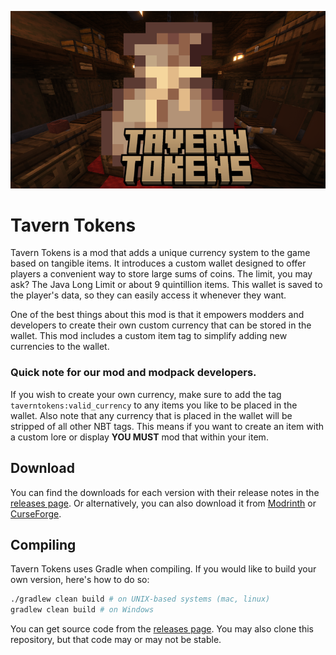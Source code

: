 <p align="center">
  <img src="https://raw.githubusercontent.com/theLeialoha/Tavern-Tokens/assets/banner.png">
</p>

# Tavern Tokens

Tavern Tokens is a mod that adds a unique currency system to the game based on tangible items. It introduces a custom wallet designed to offer players a convenient way to store large sums of coins. The limit, you may ask? The Java Long Limit or about 9 quintillion items. This wallet is saved to the player's data, so they can easily access it whenever they want. 

One of the best things about this mod is that it empowers modders and developers to create their own custom currency that can be stored in the wallet. This mod includes a custom item tag to simplify adding new currencies to the wallet.

### Quick note for our mod and modpack developers.
If you wish to create your own currency, make sure to add the tag `taverntokens:valid_currency` to any items you like to be placed in the wallet. Also note that any currency that is placed in the wallet will be stripped of all other NBT tags. This means if you want to create an item with a custom lore or display **YOU MUST** mod that within your item.

<!-- ## Requirements

Tavern Tokens requires the **Fabric API** to work. As for right now, this mod is only made for fabric. This means that **Forge** will _not_ work. -->

## Download
You can find the downloads for each version with their release notes in the [releases page](https://github.com/theLeialoha/Tavern-Tokens/releases). Or alternatively, you can also download it from [Modrinth](https://modrinth.com/project/tavern-tokens) or [CurseForge](https://curseforge.com/minecraft/mc-mods/tavern-tokens).


## Compiling

Tavern Tokens uses Gradle when compiling. If you would like to build your own version, here's how to do so:
```bash
./gradlew clean build # on UNIX-based systems (mac, linux)
gradlew clean build # on Windows
```
You can get source code from the [releases page](https://github.com/theLeialoha/Tavern-Tokens/releases). You may also clone this repository, but that code may or may not be stable.
